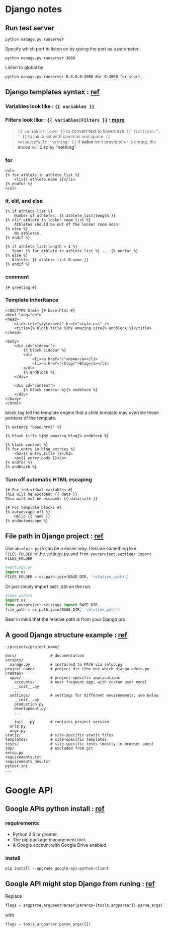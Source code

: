 # Django notes
## **Run test server**
```shell
python manage.py runserver
```
Specify which port to listen on by giving the port as a parameter.
```shell
python manage.py runserver 3000
```
Listen to global by
```shell
python manage.py runserver 0.0.0.0:3000 #or 0:3000 for short.
```
## **Django templates syntax** \: [ref](https://docs.djangoproject.com/en/1.7/topics/templates/)
### **Variables** look like : `{{ variables }}`

### **Filters** look like : `{{ variables|Filters }}` : [more](https://docs.djangoproject.com/en/1.7/ref/templates/builtins/#ref-templates-builtins-filters)
> `{{ variables|lower }}` to convert text to lowercase.
> `{{ list|join:", " }}` to join a list with commas and space.
> `{{ value|default:"nothing" }}` If **value** isn’t provided or is empty, the above will display “**nothing**”.


### **for**
```django
<ul>
{% for athlete in athlete_list %}
    <li>{{ athlete.name }}</li>
{% endfor %}
</ul>
```

### **if**, **elif**, and **else**
```django
{% if athlete_list %}
    Number of athletes: {{ athlete_list|length }}
{% elif athlete_in_locker_room_list %}
    Athletes should be out of the locker room soon!
{% else %}
    No athletes.
{% endif %}
```
```django
{% if athlete_list|length > 1 %}
   Team: {% for athlete in athlete_list %} ... {% endfor %}
{% else %}
   Athlete: {{ athlete_list.0.name }}
{% endif %}
```

### **comment**
```django
{# greeting #}
```

### **Template inheritance**
```django
<!DOCTYPE html> {# base.html #}
<html lang="en">
<head>
    <link rel="stylesheet" href="style.css" />
    <title>{% block title %}My amazing site{% endblock %}</title>
</head>

<body>
    <div id="sidebar">
        {% block sidebar %}
        <ul>
            <li><a href="/">Home</a></li>
            <li><a href="/blog/">Blog</a></li>
        </ul>
        {% endblock %}
    </div>

    <div id="content">
        {% block content %}{% endblock %}
    </div>
</body>
</html>
```
block tag tell the template engine that a child template may override those portions of the template.
```django
{% extends "base.html" %}

{% block title %}My amazing blog{% endblock %}

{% block content %}
{% for entry in blog_entries %}
    <h2>{{ entry.title }}</h2>
    <p>{{ entry.body }}</p>
{% endfor %}
{% endblock %}
```

### **Turn off automatic HTML escaping**
```django
{# For individual variables #}
This will be escaped: {{ data }}
This will not be escaped: {{ data|safe }}

{# For template blocks #}
{% autoescape off %}
    Hello {{ name }}
{% endautoescape %}
```


## **File path in Django project** \: [ref](https://stackoverflow.com/questions/17406126/how-can-i-use-relative-path-to-read-local-files-in-django-app)
Use `absolute path` can be a easier way. Declare something like `FILES_FOLDER` in the settings.py and `from yourproject.settings import FILES_FOLDER`
```Python
#settings.py
import os
FILES_FOLDER = os.path.join(BASE_DIR, 'relative_path/')
```
Or just simply import `BASE_DIR` on the run.
```Python
#some module
import os
from yourproject.settings import BASE_DIR
file_path = os.path.join(BASE_DIR, 'relative_path')
```
Bear in mind that the relative path is from your Django pro


## **A good Django structure example** \: [ref](https://stackoverflow.com/questions/22841764/best-practice-for-django-project-working-directory-structure)
```shell
~/projects/project_name/

docs/               # documentation
scripts/
  manage.py         # installed to PATH via setup.py
project_name/       # project dir (the one which django-admin.py creates)
  apps/             # project-specific applications
    accounts/       # most frequent app, with custom user model
    __init__.py
    ...
  settings/         # settings for different environments, see below
    __init__.py
    production.py
    development.py
    ...

  __init__.py       # contains project version
  urls.py
  wsgi.py
static/             # site-specific static files
templates/          # site-specific templates
tests/              # site-specific tests (mostly in-browser ones)
tmp/                # excluded from git
setup.py
requirements.txt
requirements_dev.txt
pytest.ini
...
```


# Google API
## **Google APIs python install** \: [ref](https://developers.google.com/drive/api/v3/quickstart/python)
### requirements
* Python 2.6 or greater.
* The pip package management tool.
* A Google account with Google Drive enabled.
### install
```shell
pip install --upgrade google-api-python-client
```

## **Google API might stop Django from runing** \: [ref](https://stackoverflow.com/questions/34758516/google-calendar-api-stops-django-from-starting)
Replace
```python
flags = argparse.ArgumentParser(parents=[tools.argparser]).parse_args()
```
with
```python
flags = tools.argparser.parse_args([])
```
